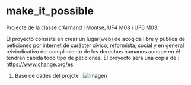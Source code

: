 # make_it_possible
Projecte de la classe d'Armand i Montse, UF4 M08 i UF6 M03.

El proyecto consiste en crear un lugar(web) de acogida libre y pública de peticiones por internet de carácter cívico, reformista, social y en general reivindicativo del cumplimiento de los derechos humanos aunque en él tendrán cabida todo tipo de peticiones. El proyecto será una cópia de : https://www.change.org/es

1) Base de dades del projcte :
![imagen](https://cloud.githubusercontent.com/assets/26594010/25153417/b97e3cd8-248c-11e7-8fdf-ca2fb2b7a2e0.png)

